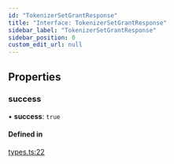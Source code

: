 ```yaml
---
id: "TokenizerSetGrantResponse"
title: "Interface: TokenizerSetGrantResponse"
sidebar_label: "TokenizerSetGrantResponse"
sidebar_position: 0
custom_edit_url: null
---
```


## Properties

### success

• **success**: ``true``

#### Defined in

[types.ts:22](https://github.com/refinery-labs/lunasec-monorepo/blob/59906a9/js/sdks/packages/tokenizer-sdk/src/types.ts#L22)
